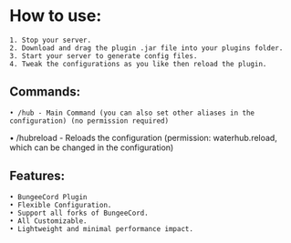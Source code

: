# How to use:

   	1. Stop your server.
   	2. Download and drag the plugin .jar file into your plugins folder.
   	3. Start your server to generate config files.
   	4. Tweak the configurations as you like then reload the plugin.

## Commands:

    • /hub - Main Command (you can also set other aliases in the configuration) (no permission required)
• /hubreload - Reloads the configuration (permission: waterhub.reload, which can be changed in the configuration)
						
## Features:

	• BungeeCord Plugin
	• Flexible Configuration.
	• Support all forks of BungeeСord.
	• All Customizable.
	• Lightweight and minimal performance impact.
